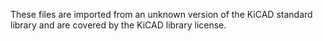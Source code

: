 These files are imported from an unknown version of the KiCAD standard library and are covered by the KiCAD library license.
